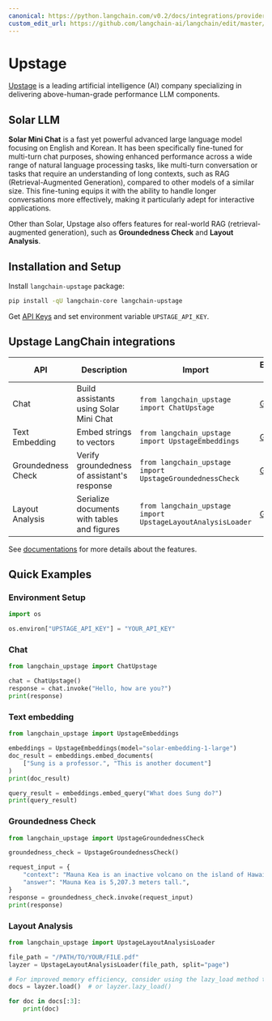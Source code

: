 ```yaml
---
canonical: https://python.langchain.com/v0.2/docs/integrations/providers/upstage/
custom_edit_url: https://github.com/langchain-ai/langchain/edit/master/docs/docs/integrations/providers/upstage.ipynb
---
```


# Upstage

[Upstage](https://upstage.ai) is a leading artificial intelligence (AI) company specializing in delivering above-human-grade performance LLM components. 

## Solar LLM

**Solar Mini Chat** is a fast yet powerful advanced large language model focusing on English and Korean. It has been specifically fine-tuned for multi-turn chat purposes, showing enhanced performance across a wide range of natural language processing tasks, like multi-turn conversation or tasks that require an understanding of long contexts, such as RAG (Retrieval-Augmented Generation), compared to other models of a similar size. This fine-tuning equips it with the ability to handle longer conversations more effectively, making it particularly adept for interactive applications.

Other than Solar, Upstage also offers features for real-world RAG (retrieval-augmented generation), such as **Groundedness Check** and **Layout Analysis**. 

## Installation and Setup

Install `langchain-upstage` package:

```bash
pip install -qU langchain-core langchain-upstage
```

Get [API Keys](https://console.upstage.ai) and set environment variable `UPSTAGE_API_KEY`.

## Upstage LangChain integrations

| API | Description | Import | Example usage |
| --- | --- | --- | --- |
| Chat | Build assistants using Solar Mini Chat | `from langchain_upstage import ChatUpstage` | [Go](../../chat/upstage) |
| Text Embedding | Embed strings to vectors | `from langchain_upstage import UpstageEmbeddings` | [Go](../../text_embedding/upstage) |
| Groundedness Check | Verify groundedness of assistant's response | `from langchain_upstage import UpstageGroundednessCheck` | [Go](../../tools/upstage_groundedness_check) |
| Layout Analysis | Serialize documents with tables and figures | `from langchain_upstage import UpstageLayoutAnalysisLoader` | [Go](../../document_loaders/upstage) |

See [documentations](https://developers.upstage.ai/) for more details about the features.

## Quick Examples

### Environment Setup

```python
import os

os.environ["UPSTAGE_API_KEY"] = "YOUR_API_KEY"
```

### Chat

```python
from langchain_upstage import ChatUpstage

chat = ChatUpstage()
response = chat.invoke("Hello, how are you?")
print(response)
```

### Text embedding

```python
from langchain_upstage import UpstageEmbeddings

embeddings = UpstageEmbeddings(model="solar-embedding-1-large")
doc_result = embeddings.embed_documents(
    ["Sung is a professor.", "This is another document"]
)
print(doc_result)

query_result = embeddings.embed_query("What does Sung do?")
print(query_result)
```

### Groundedness Check

```python
from langchain_upstage import UpstageGroundednessCheck

groundedness_check = UpstageGroundednessCheck()

request_input = {
    "context": "Mauna Kea is an inactive volcano on the island of Hawaii. Its peak is 4,207.3 m above sea level, making it the highest point in Hawaii and second-highest peak of an island on Earth.",
    "answer": "Mauna Kea is 5,207.3 meters tall.",
}
response = groundedness_check.invoke(request_input)
print(response)
```

### Layout Analysis

```python
from langchain_upstage import UpstageLayoutAnalysisLoader

file_path = "/PATH/TO/YOUR/FILE.pdf"
layzer = UpstageLayoutAnalysisLoader(file_path, split="page")

# For improved memory efficiency, consider using the lazy_load method to load documents page by page.
docs = layzer.load()  # or layzer.lazy_load()

for doc in docs[:3]:
    print(doc)
```
